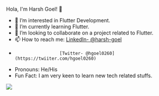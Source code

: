 Hola, I'm Harsh Goel! 👋 
- 👀 I’m interested in Flutter Development.
- 🌱 I’m currently learning Flutter.
- 💞️ I’m looking to collaborate on a project related to Flutter.
- 📫 How to reach me: [LinkedIn- @harsh-goel](https://www.linkedin.com/in/harsh-goel-47a0b5226)
-                      [Twitter- @hgoel0260](https://twiiter.com/hgoel0260)
- Pronouns: He/His
- Fun Fact: I am very keen to learn new tech related stuffs.

<img src="https://github-readme-stats.vercel.app/api?username=HarshGoel22">
